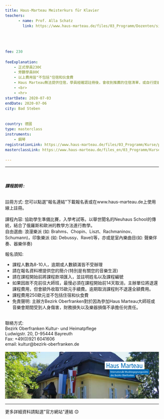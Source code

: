 ```yaml
---
title: Haus-Marteau Meisterkurs für Klavier 
teachers:
      - name: Prof. Alla Schatz
        link: https://www.haus-marteau.de/files/03_Programm/Dozenten/singleview_dozenten.php?id=64&nav=9&subnav=57




fee: 230 

feeExplanation: 
    - 正式學員230€
    - 旁聽學員80€
    - 以上費用皆"不包括"住宿和伙食費
    - Haus Marteau無法提供住宿，學員經確認註冊後，會收到推薦的住宿清單，或自行提前上網訂房。   
    - <br>
    - <hr>
startDate: 2020-07-03
endDate: 2020-07-06
city: Bad Steben
      

country: 德國
type: masterclass
instruments:
    - 鋼琴
registrationLink: https://www.haus-marteau.de/files/03_Programm/Kurse/pdf/14-HM-Kurs-Download-A4-23-20.pdf
masterclassLink: https://www.haus-marteau.de/files_en/03_Programm/Kurse/singleview_kurse.php?id=896&nav=9&subnav=58
    
---
```

<hr>
<br>

###### __課程說明 :__<br>  
註冊方式: 您可以點選"報名連結"下載報名表或在www.haus-marteau.de上使用線上註冊。<br>
<br>
課程內容:
協助學生準備比賽，入學考試等。以舉世聞名的Neuhaus School的傳統，結合了俄羅斯和歐洲的教學方法進行教學。<br>
自由選曲: 浪漫樂派 (如: Brahms、Chopin、Liszt、Rachmaninov、Schumann)，印象樂派 (如: Debussy、Ravel)等，亦或是室內樂曲目(如: 聲樂伴奏、器樂伴奏)

報名須知:
- 課程人數為8-10人，逾期或人數額滿皆不受辦理
- 請在報名資料裡提供您的簡介(特別是有關您的音樂生涯)<br>
- 請在課程開始前將課程款項匯入，並註明姓名以及課程編號<br>
- 如果因故不克前往大師班，最慢必須在課程開始前14天取消，主辦單位將退還課程費用，但會額外收取15歐元手續費。逾期取消課程則不退還全額費用。<br>
- 課程費用250歐元並不包括住宿和伙食費<br>
- 免責聲明: 主辦方Bezirk Oberfranken對於因為參加Haus Marteau大師班或音樂會期間受到人身傷害，財務損失以及樂器損傷不承擔任何責任。

<br>
聯絡方式: <br>
Bezirk Oberfranken Kultur- und Heimatpflege <br>
Ludwigstr. 20, D-95444 Bayreuth<br>
Fax: +49(0)921 6041606<br>
email: kultur@bezirk-oberfranken.de
<br>
<br>
<img src="../assets/img/Haus-Marteau.png" class="img-fluid" alt="...">

<br>
<hr>
更多詳細資料請點選"官方網站"連結 😊
